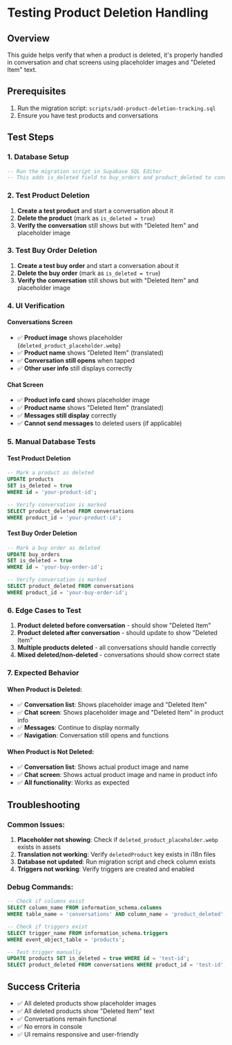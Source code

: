 # Testing Product Deletion Handling

## Overview
This guide helps verify that when a product is deleted, it's properly handled in conversation and chat screens using placeholder images and "Deleted Item" text.

## Prerequisites
1. Run the migration script: `scripts/add-product-deletion-tracking.sql`
2. Ensure you have test products and conversations

## Test Steps

### 1. Database Setup
```sql
-- Run the migration script in Supabase SQL Editor
-- This adds is_deleted field to buy_orders and product_deleted to conversations
```

### 2. Test Product Deletion
1. **Create a test product** and start a conversation about it
2. **Delete the product** (mark as `is_deleted = true`)
3. **Verify the conversation** still shows but with "Deleted Item" and placeholder image

### 3. Test Buy Order Deletion
1. **Create a test buy order** and start a conversation about it
2. **Delete the buy order** (mark as `is_deleted = true`)
3. **Verify the conversation** still shows but with "Deleted Item" and placeholder image

### 4. UI Verification

#### Conversations Screen
- ✅ **Product image** shows placeholder (`deleted_product_placeholder.webp`)
- ✅ **Product name** shows "Deleted Item" (translated)
- ✅ **Conversation still opens** when tapped
- ✅ **Other user info** still displays correctly

#### Chat Screen
- ✅ **Product info card** shows placeholder image
- ✅ **Product name** shows "Deleted Item" (translated)
- ✅ **Messages still display** correctly
- ✅ **Cannot send messages** to deleted users (if applicable)

### 5. Manual Database Tests

#### Test Product Deletion
```sql
-- Mark a product as deleted
UPDATE products 
SET is_deleted = true 
WHERE id = 'your-product-id';

-- Verify conversation is marked
SELECT product_deleted FROM conversations 
WHERE product_id = 'your-product-id';
```

#### Test Buy Order Deletion
```sql
-- Mark a buy order as deleted
UPDATE buy_orders 
SET is_deleted = true 
WHERE id = 'your-buy-order-id';

-- Verify conversation is marked
SELECT product_deleted FROM conversations 
WHERE product_id = 'your-buy-order-id';
```

### 6. Edge Cases to Test
1. **Product deleted before conversation** - should show "Deleted Item"
2. **Product deleted after conversation** - should update to show "Deleted Item"
3. **Multiple products deleted** - all conversations should handle correctly
4. **Mixed deleted/non-deleted** - conversations should show correct state

### 7. Expected Behavior

#### When Product is Deleted:
- ✅ **Conversation list**: Shows placeholder image and "Deleted Item"
- ✅ **Chat screen**: Shows placeholder image and "Deleted Item" in product info
- ✅ **Messages**: Continue to display normally
- ✅ **Navigation**: Conversation still opens and functions

#### When Product is Not Deleted:
- ✅ **Conversation list**: Shows actual product image and name
- ✅ **Chat screen**: Shows actual product image and name in product info
- ✅ **All functionality**: Works as expected

## Troubleshooting

### Common Issues:
1. **Placeholder not showing**: Check if `deleted_product_placeholder.webp` exists in assets
2. **Translation not working**: Verify `deletedProduct` key exists in i18n files
3. **Database not updated**: Run migration script and check column exists
4. **Triggers not working**: Verify triggers are created and enabled

### Debug Commands:
```sql
-- Check if columns exist
SELECT column_name FROM information_schema.columns 
WHERE table_name = 'conversations' AND column_name = 'product_deleted';

-- Check if triggers exist
SELECT trigger_name FROM information_schema.triggers 
WHERE event_object_table = 'products';

-- Test trigger manually
UPDATE products SET is_deleted = true WHERE id = 'test-id';
SELECT product_deleted FROM conversations WHERE product_id = 'test-id';
```

## Success Criteria
- ✅ All deleted products show placeholder images
- ✅ All deleted products show "Deleted Item" text
- ✅ Conversations remain functional
- ✅ No errors in console
- ✅ UI remains responsive and user-friendly
